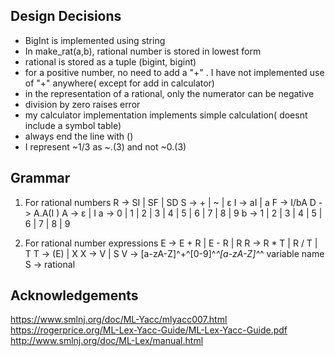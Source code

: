 ## Design Decisions
- BigInt is implemented using string
- In make_rat(a,b), rational number is stored in lowest form
- rational is stored as a tuple (bigint, bigint)
- for a positive number, no need to add a "+" . I have not implemented use of "+" anywhere( except for add in calculator)
- in the representation of a rational, only the numerator can be negative
- division by zero raises error 
- my calculator implementation implements simple calculation( doesnt include a symbol table)
- always end the line with ()
- I represent ~1/3 as ~.(3) and not ~0.(3)

## Grammar
1. For rational numbers
R -> SI | SF | SD 
S -> + | ~ | ε
I -> aI | a 
F -> I/bA
D -> A.A(I )
A -> ε | I 
a -> 0 | 1 | 2 | 3 | 4 | 5 | 6 | 7 | 8 | 9
b -> 1 | 2 | 3 | 4 | 5 | 6 | 7 | 8 | 9

2. For rational number expressions
E -> E + R | E - R | R 
R -> R * T | R / T | T 
T -> (E) | X
X -> V | S 
V -> [a-zA-Z]^+^[0-9]^*^[a-zA-Z]^*^    variable name 
S -> rational

## Acknowledgements
https://www.smlnj.org/doc/ML-Yacc/mlyacc007.html
https://rogerprice.org/ML-Lex-Yacc-Guide/ML-Lex-Yacc-Guide.pdf
http://www.smlnj.org/doc/ML-Lex/manual.html